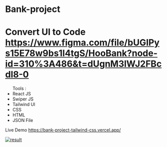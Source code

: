 
# Bank-project 
# Convert UI to Code https://www.figma.com/file/bUGIPys15E78w9bs1l4tgS/HooBank?node-id=310%3A486&t=dUgnM3lWJ2FBcdl8-0


<ul>
Tools :
<li>React JS  </li>
<li>Swiper JS  </li>
<li>Tailwind UI  </li>
<li>CSS </li>
<li>HTML </li>
<li>JSON File </li>
</ul>





Live Demo  https://bank-project-tailwind-css.vercel.app/
 
 
<a href="https://ibb.co/HpVprx4"><img src="https://i.ibb.co/VptpvQ9/result.png" alt="result" border="0"></a>
 
